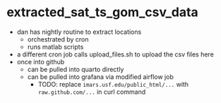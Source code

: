 # extracted_sat_ts_gom_csv_data

* dan has nightly routine to extract locations 
  * orchestrated by cron
  * runs matlab scripts
* a different cron job calls upload_files.sh to upload the csv files here
* once into github
  * can be pulled into quarto directly
  * can be pulled into grafana via modified airflow job
    * TODO: replace `imars.usf.edu/public_html/...` with `raw.github.com/...` in curl command  
